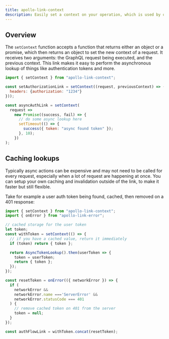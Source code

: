 ```yaml
---
title: apollo-link-context
description: Easily set a context on your operation, which is used by other links further down the chain.
---
```


## Overview

The `setContext` function accepts a function that returns either an object or a promise, which then returns an object to set the new context of a request. It receives two arguments: the GraphQL request being executed, and the previous context. This link makes it easy to perform the asynchronous lookup of things like authentication tokens and more.

```js
import { setContext } from "apollo-link-context";

const setAuthorizationLink = setContext((request, previousContext) => ({
  headers: {authorization: "1234"}
}));

const asyncAuthLink = setContext(
  request =>
    new Promise((success, fail) => {
      // do some async lookup here
      setTimeout(() => {
        success({ token: "async found token" });
      }, 10);
    })
);
```

## Caching lookups

Typically async actions can be expensive and may not need to be called for every request, especially when a lot of request are happening at once. You can setup your own caching and invalidation outside of the link, to make it faster but still flexible.

Take for example a user auth token being found, cached, then removed on a 401 response:

```js
import { setContext } from "apollo-link-context";
import { onError } from "apollo-link-error";

// cached storage for the user token
let token;
const withToken = setContext(() => {
  // if you have a cached value, return it immediately
  if (token) return { token };

  return AsyncTokenLookup().then(userToken => {
    token = userToken;
    return { token };
  });
});

const resetToken = onError(({ networkError }) => {
  if (
    networkError &&
    networkError.name ==='ServerError' &&
    networkError.statusCode === 401
  ) {
    // remove cached token on 401 from the server
    token = null;
  }
});

const authFlowLink = withToken.concat(resetToken);
```
